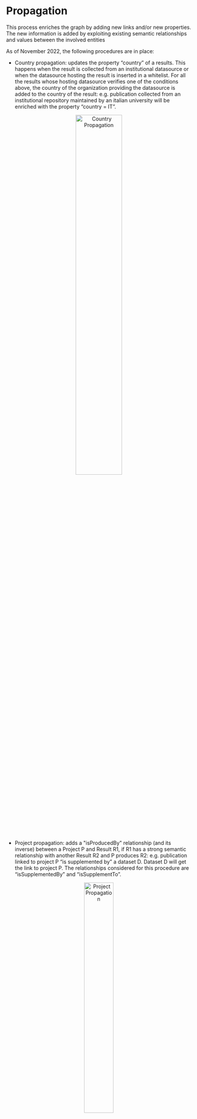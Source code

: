 # Propagation

This process enriches the graph by adding new links and/or new properties. The new information is added by exploiting existing semantic 
relationships and values between the involved entities 

As of November 2022, the following procedures are in place:

* Country propagation: updates the property “country” of a results. This happens when the result is collected from an institutional datasource or when the datasource hosting the result is inserted in a whitelist. For all the results whose hosting datasource verifies one of the conditions above, the country of the organization providing the datasource is added to the country of the result: e.g. publication collected from an institutional repository maintained by an italian university will be enriched with the property “country = IT”.
<p align="center">
    <img loading="lazy" alt="Country Propagation" src="/img/docs/enrichment/propagation_country.png" width="50%" className="img_node_modules-@docusaurus-theme-classic-lib-theme-MDXComponents-Img-styles-module"/>
</p>

* Project propagation: adds a "isProducedBy" relationship (and its inverse) between a Project P and Result R1, if R1 has a strong semantic relationship with another Result R2 and P produces R2: e.g. publication linked to project P “is supplemented by” a dataset D. Dataset D will get the link to project P. The relationships considered for this procedure are “isSupplementedBy” and “isSupplementTo”.
<p align="center">
    <img loading="lazy" alt="Project Propagation" src="/img/docs/enrichment/propagation_resulttoproject.png" width="40%" className="img_node_modules-@docusaurus-theme-classic-lib-theme-MDXComponents-Img-styles-module"/>
</p>
* Result to RC/RI through organization propagation. The manager of the RC/RI can specify a set of organizations whose product are relevant for the 
community.  
Each result having such a relation of affiliation with at least one organization relevant for the RC/RI will be linked to it.
<p align="center">
    <img loading="lazy" alt="Result to community through organization propagation" src="/img/docs/enrichment/propagation_resulttocommunitythroughorganization.png" width="50%" className="img_node_modules-@docusaurus-theme-classic-lib-theme-MDXComponents-Img-styles-module"/>
</p>

* Result to RC/RI through semantic relation: extends the set of products linked to a RC/RI by exploiting strong semantic relationships between the results;
e.g. if a result R1 is associated to the community C and is supplemented by a result R2 then the result R2 will be linked to the community. The relationships considered for this procedure are “isSupplementedBy” and “supplements”.
<p align="center">
    <img loading="lazy" alt="Result to community through semantic relation propagation" src="/img/docs/enrichment/propagation_resulttocommunitythroughsemrel.png" width="40%" className="img_node_modules-@docusaurus-theme-classic-lib-theme-MDXComponents-Img-styles-module"/>
</p>
* ORCID identifiers to result through semantic relation. This propagation enriches the results by adding ORCID identifiers to authors. The added ORCID will be marked as "potential" since they have been inserted through propagation. 
The process considers the set of overlapping authors between results (R1 and R2) linked with a strong semantic relationship (IsSupplementedBy, IsSupplementTo). 
For each author A in the overlapping set, if R1 provides the ORCID value for A and R2 does not, then the author A in R2 will be enriched with the information of the ORCID found in R1.

<p align="center">
    <img loading="lazy" alt="Orcid propation through semantic relation" src="/img/docs/enrichment/propagation_orcid.png" width="40%" className="img_node_modules-@docusaurus-theme-classic-lib-theme-MDXComponents-Img-styles-module"/>
</p>

* affiliation to organization through institutional repository. This propagation adds one "hasAuthorInstitution" relationship (and its inverse) 
between a Result R and Organization O, 
if R was collected from a datasource D with type institutional repository, and D was provided by O. 
<p align="center">
    <img loading="lazy" alt="Affiliation propagation through institutional repository" src="/img/docs/enrichment/propagation_affiliationistrepo.png" width="40%" className="img_node_modules-@docusaurus-theme-classic-lib-theme-MDXComponents-Img-styles-module"/>
</p>

* affiliation to organization through semantic relation. This propagation adds one "hasAuthorInstitution" relationship (and its inverse) between a 
Result R and an Organization O, 
if R has an affiliation relation with an organization O1 that is in relation "isChildOf" with O.

<p align="center">
    <img loading="lazy" alt="Affiliation propagation through semantic relation" src="/img/docs/enrichment/propagation_organizationsemrel.png" width="40%" className="img_node_modules-@docusaurus-theme-classic-lib-theme-MDXComponents-Img-styles-module"/>
</p>
 The algorithm exploits only the organization leaves that are in a "IsChildOf" relation with another organization. So far one single step is done
<p align="center">
    <img loading="lazy" alt="propagation strategy" src="/img/docs/enrichment/organization_tree.png" width="40%" className="img_node_modules-@docusaurus-theme-classic-lib-theme-MDXComponents-Img-styles-module"/>
</p>
